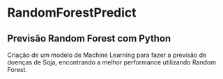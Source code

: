 # RandomForestPredict
## Previsão Random Forest com Python
Criação de um modelo de Machine Learning para fazer a previsão de doenças de Soja, encontrando a melhor performance utilizando Random Forest.
